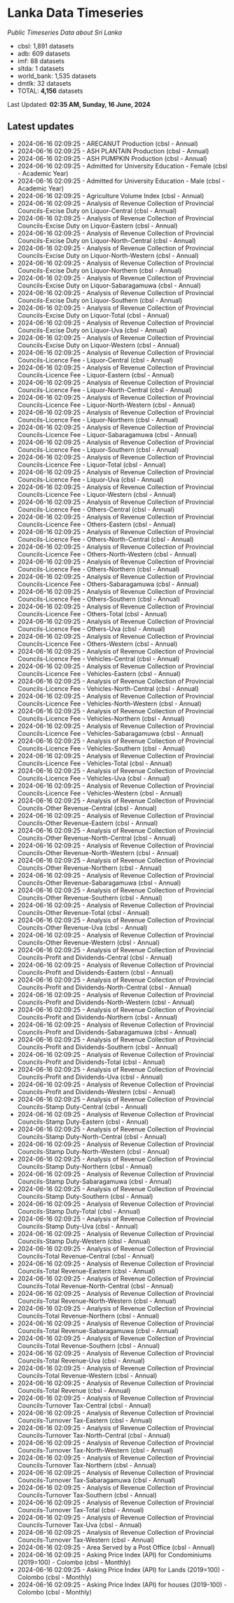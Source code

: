 # Lanka Data Timeseries
*Public Timeseries Data about Sri Lanka*

* cbsl: 1,891 datasets
* adb: 609 datasets
* imf: 88 datasets
* sltda: 1 datasets
* world_bank: 1,535 datasets
* dmtlk: 32 datasets
* TOTAL: **4,156** datasets

Last Updated: **02:35 AM, Sunday, 16 June, 2024**

## Latest updates

* 2024-06-16 02:09:25 - ARECANUT Production (cbsl - Annual)
* 2024-06-16 02:09:25 - ASH PLANTAIN Production (cbsl - Annual)
* 2024-06-16 02:09:25 - ASH PUMPKIN Production (cbsl - Annual)
* 2024-06-16 02:09:25 - Admitted for University Education - Female (cbsl - Academic Year)
* 2024-06-16 02:09:25 - Admitted for University Education - Male (cbsl - Academic Year)
* 2024-06-16 02:09:25 - Agriculture Volume Index (cbsl - Annual)
* 2024-06-16 02:09:25 - Analysis of Revenue Collection of Provincial Councils-Excise Duty on Liquor-Central (cbsl - Annual)
* 2024-06-16 02:09:25 - Analysis of Revenue Collection of Provincial Councils-Excise Duty on Liquor-Eastern (cbsl - Annual)
* 2024-06-16 02:09:25 - Analysis of Revenue Collection of Provincial Councils-Excise Duty on Liquor-North-Central (cbsl - Annual)
* 2024-06-16 02:09:25 - Analysis of Revenue Collection of Provincial Councils-Excise Duty on Liquor-North-Western (cbsl - Annual)
* 2024-06-16 02:09:25 - Analysis of Revenue Collection of Provincial Councils-Excise Duty on Liquor-Northern (cbsl - Annual)
* 2024-06-16 02:09:25 - Analysis of Revenue Collection of Provincial Councils-Excise Duty on Liquor-Sabaragamuwa (cbsl - Annual)
* 2024-06-16 02:09:25 - Analysis of Revenue Collection of Provincial Councils-Excise Duty on Liquor-Southern (cbsl - Annual)
* 2024-06-16 02:09:25 - Analysis of Revenue Collection of Provincial Councils-Excise Duty on Liquor-Total (cbsl - Annual)
* 2024-06-16 02:09:25 - Analysis of Revenue Collection of Provincial Councils-Excise Duty on Liquor-Uva (cbsl - Annual)
* 2024-06-16 02:09:25 - Analysis of Revenue Collection of Provincial Councils-Excise Duty on Liquor-Western (cbsl - Annual)
* 2024-06-16 02:09:25 - Analysis of Revenue Collection of Provincial Councils-Licence Fee - Liquor-Central (cbsl - Annual)
* 2024-06-16 02:09:25 - Analysis of Revenue Collection of Provincial Councils-Licence Fee - Liquor-Eastern (cbsl - Annual)
* 2024-06-16 02:09:25 - Analysis of Revenue Collection of Provincial Councils-Licence Fee - Liquor-North-Central (cbsl - Annual)
* 2024-06-16 02:09:25 - Analysis of Revenue Collection of Provincial Councils-Licence Fee - Liquor-North-Western (cbsl - Annual)
* 2024-06-16 02:09:25 - Analysis of Revenue Collection of Provincial Councils-Licence Fee - Liquor-Northern (cbsl - Annual)
* 2024-06-16 02:09:25 - Analysis of Revenue Collection of Provincial Councils-Licence Fee - Liquor-Sabaragamuwa (cbsl - Annual)
* 2024-06-16 02:09:25 - Analysis of Revenue Collection of Provincial Councils-Licence Fee - Liquor-Southern (cbsl - Annual)
* 2024-06-16 02:09:25 - Analysis of Revenue Collection of Provincial Councils-Licence Fee - Liquor-Total (cbsl - Annual)
* 2024-06-16 02:09:25 - Analysis of Revenue Collection of Provincial Councils-Licence Fee - Liquor-Uva (cbsl - Annual)
* 2024-06-16 02:09:25 - Analysis of Revenue Collection of Provincial Councils-Licence Fee - Liquor-Western (cbsl - Annual)
* 2024-06-16 02:09:25 - Analysis of Revenue Collection of Provincial Councils-Licence Fee - Others-Central (cbsl - Annual)
* 2024-06-16 02:09:25 - Analysis of Revenue Collection of Provincial Councils-Licence Fee - Others-Eastern (cbsl - Annual)
* 2024-06-16 02:09:25 - Analysis of Revenue Collection of Provincial Councils-Licence Fee - Others-North-Central (cbsl - Annual)
* 2024-06-16 02:09:25 - Analysis of Revenue Collection of Provincial Councils-Licence Fee - Others-North-Western (cbsl - Annual)
* 2024-06-16 02:09:25 - Analysis of Revenue Collection of Provincial Councils-Licence Fee - Others-Northern (cbsl - Annual)
* 2024-06-16 02:09:25 - Analysis of Revenue Collection of Provincial Councils-Licence Fee - Others-Sabaragamuwa (cbsl - Annual)
* 2024-06-16 02:09:25 - Analysis of Revenue Collection of Provincial Councils-Licence Fee - Others-Southern (cbsl - Annual)
* 2024-06-16 02:09:25 - Analysis of Revenue Collection of Provincial Councils-Licence Fee - Others-Total (cbsl - Annual)
* 2024-06-16 02:09:25 - Analysis of Revenue Collection of Provincial Councils-Licence Fee - Others-Uva (cbsl - Annual)
* 2024-06-16 02:09:25 - Analysis of Revenue Collection of Provincial Councils-Licence Fee - Others-Western (cbsl - Annual)
* 2024-06-16 02:09:25 - Analysis of Revenue Collection of Provincial Councils-Licence Fee - Vehicles-Central (cbsl - Annual)
* 2024-06-16 02:09:25 - Analysis of Revenue Collection of Provincial Councils-Licence Fee - Vehicles-Eastern (cbsl - Annual)
* 2024-06-16 02:09:25 - Analysis of Revenue Collection of Provincial Councils-Licence Fee - Vehicles-North-Central (cbsl - Annual)
* 2024-06-16 02:09:25 - Analysis of Revenue Collection of Provincial Councils-Licence Fee - Vehicles-North-Western (cbsl - Annual)
* 2024-06-16 02:09:25 - Analysis of Revenue Collection of Provincial Councils-Licence Fee - Vehicles-Northern (cbsl - Annual)
* 2024-06-16 02:09:25 - Analysis of Revenue Collection of Provincial Councils-Licence Fee - Vehicles-Sabaragamuwa (cbsl - Annual)
* 2024-06-16 02:09:25 - Analysis of Revenue Collection of Provincial Councils-Licence Fee - Vehicles-Southern (cbsl - Annual)
* 2024-06-16 02:09:25 - Analysis of Revenue Collection of Provincial Councils-Licence Fee - Vehicles-Total (cbsl - Annual)
* 2024-06-16 02:09:25 - Analysis of Revenue Collection of Provincial Councils-Licence Fee - Vehicles-Uva (cbsl - Annual)
* 2024-06-16 02:09:25 - Analysis of Revenue Collection of Provincial Councils-Licence Fee - Vehicles-Western (cbsl - Annual)
* 2024-06-16 02:09:25 - Analysis of Revenue Collection of Provincial Councils-Other Revenue-Central (cbsl - Annual)
* 2024-06-16 02:09:25 - Analysis of Revenue Collection of Provincial Councils-Other Revenue-Eastern (cbsl - Annual)
* 2024-06-16 02:09:25 - Analysis of Revenue Collection of Provincial Councils-Other Revenue-North-Central (cbsl - Annual)
* 2024-06-16 02:09:25 - Analysis of Revenue Collection of Provincial Councils-Other Revenue-North-Western (cbsl - Annual)
* 2024-06-16 02:09:25 - Analysis of Revenue Collection of Provincial Councils-Other Revenue-Northern (cbsl - Annual)
* 2024-06-16 02:09:25 - Analysis of Revenue Collection of Provincial Councils-Other Revenue-Sabaragamuwa (cbsl - Annual)
* 2024-06-16 02:09:25 - Analysis of Revenue Collection of Provincial Councils-Other Revenue-Southern (cbsl - Annual)
* 2024-06-16 02:09:25 - Analysis of Revenue Collection of Provincial Councils-Other Revenue-Total (cbsl - Annual)
* 2024-06-16 02:09:25 - Analysis of Revenue Collection of Provincial Councils-Other Revenue-Uva (cbsl - Annual)
* 2024-06-16 02:09:25 - Analysis of Revenue Collection of Provincial Councils-Other Revenue-Western (cbsl - Annual)
* 2024-06-16 02:09:25 - Analysis of Revenue Collection of Provincial Councils-Profit and Dividends-Central (cbsl - Annual)
* 2024-06-16 02:09:25 - Analysis of Revenue Collection of Provincial Councils-Profit and Dividends-Eastern (cbsl - Annual)
* 2024-06-16 02:09:25 - Analysis of Revenue Collection of Provincial Councils-Profit and Dividends-North-Central (cbsl - Annual)
* 2024-06-16 02:09:25 - Analysis of Revenue Collection of Provincial Councils-Profit and Dividends-North-Western (cbsl - Annual)
* 2024-06-16 02:09:25 - Analysis of Revenue Collection of Provincial Councils-Profit and Dividends-Northern (cbsl - Annual)
* 2024-06-16 02:09:25 - Analysis of Revenue Collection of Provincial Councils-Profit and Dividends-Sabaragamuwa (cbsl - Annual)
* 2024-06-16 02:09:25 - Analysis of Revenue Collection of Provincial Councils-Profit and Dividends-Southern (cbsl - Annual)
* 2024-06-16 02:09:25 - Analysis of Revenue Collection of Provincial Councils-Profit and Dividends-Total (cbsl - Annual)
* 2024-06-16 02:09:25 - Analysis of Revenue Collection of Provincial Councils-Profit and Dividends-Uva (cbsl - Annual)
* 2024-06-16 02:09:25 - Analysis of Revenue Collection of Provincial Councils-Profit and Dividends-Western (cbsl - Annual)
* 2024-06-16 02:09:25 - Analysis of Revenue Collection of Provincial Councils-Stamp Duty-Central (cbsl - Annual)
* 2024-06-16 02:09:25 - Analysis of Revenue Collection of Provincial Councils-Stamp Duty-Eastern (cbsl - Annual)
* 2024-06-16 02:09:25 - Analysis of Revenue Collection of Provincial Councils-Stamp Duty-North-Central (cbsl - Annual)
* 2024-06-16 02:09:25 - Analysis of Revenue Collection of Provincial Councils-Stamp Duty-North-Western (cbsl - Annual)
* 2024-06-16 02:09:25 - Analysis of Revenue Collection of Provincial Councils-Stamp Duty-Northern (cbsl - Annual)
* 2024-06-16 02:09:25 - Analysis of Revenue Collection of Provincial Councils-Stamp Duty-Sabaragamuwa (cbsl - Annual)
* 2024-06-16 02:09:25 - Analysis of Revenue Collection of Provincial Councils-Stamp Duty-Southern (cbsl - Annual)
* 2024-06-16 02:09:25 - Analysis of Revenue Collection of Provincial Councils-Stamp Duty-Total (cbsl - Annual)
* 2024-06-16 02:09:25 - Analysis of Revenue Collection of Provincial Councils-Stamp Duty-Uva (cbsl - Annual)
* 2024-06-16 02:09:25 - Analysis of Revenue Collection of Provincial Councils-Stamp Duty-Western (cbsl - Annual)
* 2024-06-16 02:09:25 - Analysis of Revenue Collection of Provincial Councils-Total Revenue-Central (cbsl - Annual)
* 2024-06-16 02:09:25 - Analysis of Revenue Collection of Provincial Councils-Total Revenue-Eastern (cbsl - Annual)
* 2024-06-16 02:09:25 - Analysis of Revenue Collection of Provincial Councils-Total Revenue-North-Central (cbsl - Annual)
* 2024-06-16 02:09:25 - Analysis of Revenue Collection of Provincial Councils-Total Revenue-North-Western (cbsl - Annual)
* 2024-06-16 02:09:25 - Analysis of Revenue Collection of Provincial Councils-Total Revenue-Northern (cbsl - Annual)
* 2024-06-16 02:09:25 - Analysis of Revenue Collection of Provincial Councils-Total Revenue-Sabaragamuwa (cbsl - Annual)
* 2024-06-16 02:09:25 - Analysis of Revenue Collection of Provincial Councils-Total Revenue-Southern (cbsl - Annual)
* 2024-06-16 02:09:25 - Analysis of Revenue Collection of Provincial Councils-Total Revenue-Uva (cbsl - Annual)
* 2024-06-16 02:09:25 - Analysis of Revenue Collection of Provincial Councils-Total Revenue-Western (cbsl - Annual)
* 2024-06-16 02:09:25 - Analysis of Revenue Collection of Provincial Councils-Total Revenue (cbsl - Annual)
* 2024-06-16 02:09:25 - Analysis of Revenue Collection of Provincial Councils-Turnover Tax-Central (cbsl - Annual)
* 2024-06-16 02:09:25 - Analysis of Revenue Collection of Provincial Councils-Turnover Tax-Eastern (cbsl - Annual)
* 2024-06-16 02:09:25 - Analysis of Revenue Collection of Provincial Councils-Turnover Tax-North-Central (cbsl - Annual)
* 2024-06-16 02:09:25 - Analysis of Revenue Collection of Provincial Councils-Turnover Tax-North-Western (cbsl - Annual)
* 2024-06-16 02:09:25 - Analysis of Revenue Collection of Provincial Councils-Turnover Tax-Northern (cbsl - Annual)
* 2024-06-16 02:09:25 - Analysis of Revenue Collection of Provincial Councils-Turnover Tax-Sabaragamuwa (cbsl - Annual)
* 2024-06-16 02:09:25 - Analysis of Revenue Collection of Provincial Councils-Turnover Tax-Southern (cbsl - Annual)
* 2024-06-16 02:09:25 - Analysis of Revenue Collection of Provincial Councils-Turnover Tax-Total (cbsl - Annual)
* 2024-06-16 02:09:25 - Analysis of Revenue Collection of Provincial Councils-Turnover Tax-Uva (cbsl - Annual)
* 2024-06-16 02:09:25 - Analysis of Revenue Collection of Provincial Councils-Turnover Tax-Western (cbsl - Annual)
* 2024-06-16 02:09:25 - Area Served by a Post Office (cbsl - Annual)
* 2024-06-16 02:09:25 - Asking Price Index (API) for Condominiums (2019=100) - Colombo (cbsl - Monthly)
* 2024-06-16 02:09:25 - Asking Price Index (API) for Lands (2019=100) - Colombo (cbsl - Monthly)
* 2024-06-16 02:09:25 - Asking Price Index (API) for houses (2019-100) - Colombo (cbsl - Monthly)